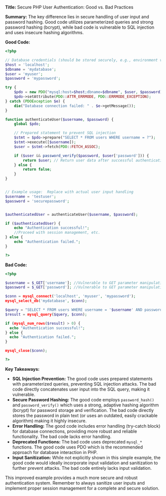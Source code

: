 **Title:** Secure PHP User Authentication: Good vs. Bad Practices

**Summary:**  The key difference lies in secure handling of user input and password hashing. Good code utilizes parameterized queries and strong password hashing (bcrypt), while bad code is vulnerable to SQL injection and uses insecure hashing algorithms.


**Good Code:**

```php
<?php

// Database credentials (should be stored securely, e.g., environment variables)
$host = 'localhost';
$dbname = 'mydatabase';
$user = 'myuser';
$password = 'mypassword';

try {
    $pdo = new PDO("mysql:host=$host;dbname=$dbname", $user, $password);
    $pdo->setAttribute(PDO::ATTR_ERRMODE, PDO::ERRMODE_EXCEPTION);
} catch (PDOException $e) {
    die("Database connection failed: " . $e->getMessage());
}

function authenticateUser($username, $password) {
    global $pdo;

    // Prepared statement to prevent SQL injection
    $stmt = $pdo->prepare("SELECT * FROM users WHERE username = ?");
    $stmt->execute([$username]);
    $user = $stmt->fetch(PDO::FETCH_ASSOC);

    if ($user && password_verify($password, $user['password'])) {
        return $user; // Return user data after successful authentication.  Consider using sessions.
    } else {
        return false;
    }
}


// Example usage:  Replace with actual user input handling
$username = 'testuser'; 
$password = 'securepassword';


$authenticatedUser = authenticateUser($username, $password);

if ($authenticatedUser) {
    echo "Authentication successful!";
    //Proceed with session management, etc.
} else {
    echo "Authentication failed.";
}

?>
```

**Bad Code:**

```php
<?php

$username = $_GET['username']; //Vulnerable to GET parameter manipulation
$password = $_GET['password']; //Vulnerable to GET parameter manipulation

$conn = mysql_connect('localhost', 'myuser', 'mypassword');
mysql_select_db('mydatabase', $conn);

$query = "SELECT * FROM users WHERE username = '$username' AND password = '$password'"; // SQL injection vulnerability
$result = mysql_query($query, $conn);

if (mysql_num_rows($result) > 0) {
  echo "Authentication successful!";
} else {
  echo "Authentication failed.";
}

mysql_close($conn);

?>
```


**Key Takeaways:**

* **SQL Injection Prevention:** The good code uses prepared statements with parameterized queries, preventing SQL injection attacks. The bad code directly concatenates user input into the SQL query, making it vulnerable.
* **Secure Password Hashing:** The good code employs `password_hash()` and `password_verify()` which uses a strong, adaptive hashing algorithm (bcrypt) for password storage and verification.  The bad code directly stores the password in plain text (or uses an outdated, easily crackable algorithm) making it highly insecure.
* **Error Handling:** The good code includes error handling (try-catch block) for database connections, providing more robust and reliable functionality. The bad code lacks error handling.
* **Deprecated Functions:** The bad code uses deprecated `mysql_*` functions.  The good code uses PDO which is the recommended approach for database interaction in PHP.
* **Input Sanitization:** While not explicitly shown in this simple example, the good code would ideally incorporate input validation and sanitization to further prevent attacks.  The bad code entirely lacks input validation.


This improved example provides a much more secure and robust authentication system.  Remember to always sanitize user inputs and implement proper session management for a complete and secure solution.
